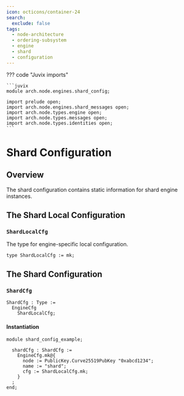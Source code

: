 ```yaml
---
icon: octicons/container-24
search:
  exclude: false
tags:
  - node-architecture
  - ordering-subsystem
  - engine
  - shard
  - configuration
---
```


??? code "Juvix imports"

    ```juvix
    module arch.node.engines.shard_config;

    import prelude open;
    import arch.node.engines.shard_messages open;
    import arch.node.types.engine open;
    import arch.node.types.messages open;
    import arch.node.types.identities open;
    ```

# Shard Configuration

## Overview

The shard configuration contains static information for shard engine instances.

## The Shard Local Configuration

### `ShardLocalCfg`

The type for engine-specific local configuration.

<!-- --8<-- [start:ShardLocalCfg] -->
```juvix
type ShardLocalCfg := mk;
```
<!-- --8<-- [end:ShardLocalCfg] -->

## The Shard Configuration

### `ShardCfg`

<!-- --8<-- [start:ShardCfg] -->
```juvix
ShardCfg : Type :=
  EngineCfg
    ShardLocalCfg;
```
<!-- --8<-- [end:ShardCfg] -->

#### Instantiation

<!-- --8<-- [start:shardCfg] -->
```juvix extract-module-statements
module shard_config_example;

  shardCfg : ShardCfg :=
    EngineCfg.mk@{
      node := PublicKey.Curve25519PubKey "0xabcd1234";
      name := "shard";
      cfg := ShardLocalCfg.mk;
    }
  ;
end;
```
<!-- --8<-- [end:shardCfg] -->
